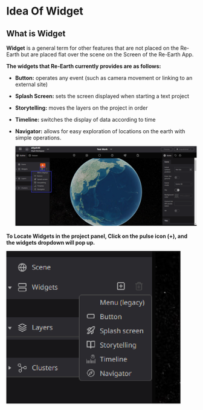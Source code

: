 # Idea Of Widget

## What is Widget

**Widget** is a general term for other features that are not placed on the Re-Earth but are placed flat over the scene on the Screen of the Re-Earth App. 

**The widgets that Re-Earth currently provides are as follows:**

- **Button:** operates any event (such as camera movement or linking to an external site)
- **Splash Screen:** sets the screen displayed when starting a text project
- **Storytelling:** moves the layers on the project in order
- **Timeline:** switches the display of data according to time
- **Navigator:** allows for easy exploration of locations on the earth with simple operations.
    
    ![Untitled](Idea%20Of%20Widget%2076ed487ffc254e5d803be9cf8044bc4a/Untitled.png)
    

**To Locate Widgets in the project panel, Click on the pulse icon (+), and the widgets dropdown will pop up.**

![Untitled](Idea%20Of%20Widget%2076ed487ffc254e5d803be9cf8044bc4a/Untitled%201.png)